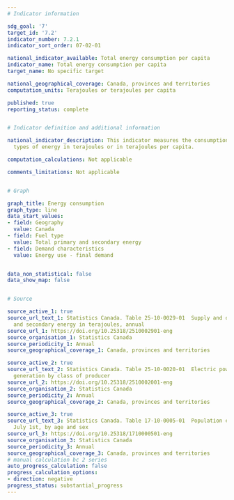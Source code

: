 ```yaml
---
# Indicator information 

sdg_goal: '7'
target_id: '7.2'
indicator_number: 7.2.1
indicator_sort_order: 07-02-01

national_indicator_available: Total energy consumption per capita
indicator_name: Total energy consumption per capita
target_name: No specific target

national_geographical_coverage: Canada, provinces and territories
computation_units: Terajoules or terajoules per capita

published: true
reporting_status: complete


# Indicator definition and additional information

national_indicator_description: This indicator measures the consumption of different
  types of energy in terajoules or in terajoules per capita.

computation_calculations: Not applicable

comments_limitations: Not applicable


# Graph

graph_title: Energy consumption
graph_type: line
data_start_values:
- field: Geography
  value: Canada
- field: Fuel type
  value: Total primary and secondary energy
- field: Demand characteristics
  value: Energy use - final demand


data_non_statistical: false
data_show_map: false


# Source

source_active_1: true
source_url_text_1: Statistics Canada. Table 25-10-0029-01  Supply and demand of primary
  and secondary energy in terajoules, annual
source_url_1: https://doi.org/10.25318/2510002901-eng
source_organisation_1: Statistics Canada
source_periodicity_1: Annual
source_geographical_coverage_1: Canada, provinces and territories

source_active_2: true
source_url_text_2: Statistics Canada. Table 25-10-0020-01  Electric power, annual
  generation by class of producer
source_url_2: https://doi.org/10.25318/2510002001-eng
source_organisation_2: Statistics Canada
source_periodicity_2: Annual
source_geographical_coverage_2: Canada, provinces and territories

source_active_3: true
source_url_text_3: Statistics Canada. Table 17-10-0005-01  Population estimates on
  July 1st, by age and sex
source_url_3: https://doi.org/10.25318/1710000501-eng
source_organisation_3: Statistics Canada
source_periodicity_3: Annual
source_geographical_coverage_3: Canada, provinces and territories
# manual calculation bc 2 series
auto_progress_calculation: false 
progress_calculation_options:
- direction: negative
progress_status: substantial_progress
---
```

